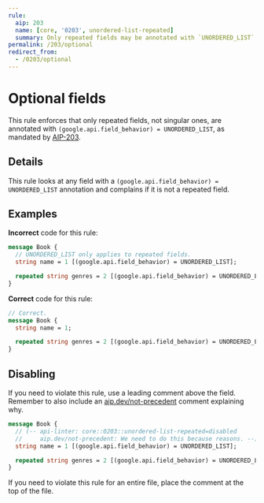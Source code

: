 ```yaml
---
rule:
  aip: 203
  name: [core, '0203', unordered-list-repeated]
  summary: Only repeated fields may be annotated with `UNORDERED_LIST`.
permalink: /203/optional
redirect_from:
  - /0203/optional
---
```


# Optional fields

This rule enforces that only repeated fields, not singular ones, are annotated
with `(google.api.field_behavior) = UNORDERED_LIST`, as mandated by [AIP-203][].

## Details

This rule looks at any field with a `(google.api.field_behavior) =
UNORDERED_LIST` annotation and complains if it is not a repeated field.

## Examples

**Incorrect** code for this rule:

```proto
message Book {
  // UNORDERED_LIST only applies to repeated fields.
  string name = 1 [(google.api.field_behavior) = UNORDERED_LIST];

  repeated string genres = 2 [(google.api.field_behavior) = UNORDERED_LIST];
}
```

**Correct** code for this rule:

```proto
// Correct.
message Book {
  string name = 1;

  repeated string genres = 2 [(google.api.field_behavior) = UNORDERED_LIST];
}
```

## Disabling

If you need to violate this rule, use a leading comment above the field.
Remember to also include an [aip.dev/not-precedent][] comment explaining why.

```proto
message Book {
  // (-- api-linter: core::0203::unordered-list-repeated=disabled
  //     aip.dev/not-precedent: We need to do this because reasons. --)
  string name = 1 [(google.api.field_behavior) = UNORDERED_LIST];

  repeated string genres = 2 [(google.api.field_behavior) = UNORDERED_LIST];
}
```

If you need to violate this rule for an entire file, place the comment at the
top of the file.

[aip-203]: https://aip.dev/203
[aip.dev/not-precedent]: https://aip.dev/not-precedent
